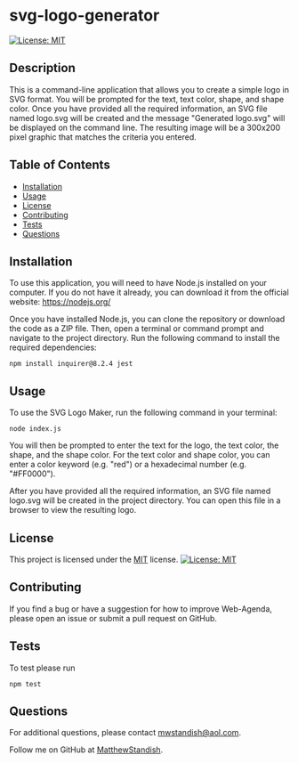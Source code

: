 # svg-logo-generator

[![License: MIT](https://img.shields.io/badge/License-MIT-yellow.svg)](https://opensource.org/licenses/MIT)

## Description

This is a command-line application that allows you to create a simple logo in SVG format. You will be prompted for the text, text color, shape, and shape color. Once you have provided all the required information, an SVG file named logo.svg will be created and the message "Generated logo.svg" will be displayed on the command line. The resulting image will be a 300x200 pixel graphic that matches the criteria you entered.

## Table of Contents

- [Installation](#installation)
- [Usage](#usage)
- [License](#license)
- [Contributing](#contributing)
- [Tests](#tests)
- [Questions](#questions)

## Installation

To use this application, you will need to have Node.js installed on your computer. If you do not have it already, you can download it from the official website: https://nodejs.org/

Once you have installed Node.js, you can clone the repository or download the code as a ZIP file. Then, open a terminal or command prompt and navigate to the project directory. Run the following command to install the required dependencies:

```
npm install inquirer@8.2.4 jest
```

## Usage

To use the SVG Logo Maker, run the following command in your terminal:

```
node index.js
```

You will then be prompted to enter the text for the logo, the text color, the shape, and the shape color. For the text color and shape color, you can enter a color keyword (e.g. "red") or a hexadecimal number (e.g. "#FF0000").

After you have provided all the required information, an SVG file named logo.svg will be created in the project directory. You can open this file in a browser to view the resulting logo.

## License

This project is licensed under the [MIT](https://opensource.org/licenses/MIT) license. [![License: MIT](https://img.shields.io/badge/License-MIT-yellow.svg)](https://opensource.org/licenses/MIT)

## Contributing

If you find a bug or have a suggestion for how to improve Web-Agenda, please open an issue or submit a pull request on GitHub.

## Tests

To test please run

```
npm test
```

## Questions

For additional questions, please contact [mwstandish@aol.com](mailto:mwstandish@aol.com).

Follow me on GitHub at [MatthewStandish](https://github.com/MatthewStandish).

